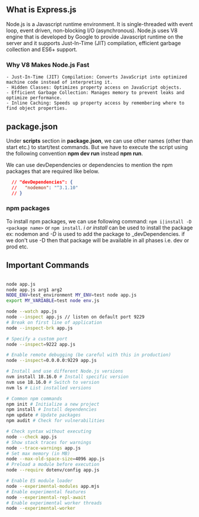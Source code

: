 ## What is Express.js

Node.js is a Javascript runtime environment. It is single-threaded with event loop, event driven, non-blocking I/O (asynchronous). Node.js uses V8 engine that is developed by Google to provide Javascript runtime on the server and it supports Just-In-Time (JIT) compilation, efficient garbage collection and ES6+ support.

### Why V8 Makes Node.js Fast

    - Just-In-Time (JIT) Compilation: Converts JavaScript into optimized machine code instead of interpreting it.
    - Hidden Classes: Optimizes property access on JavaScript objects.
    - Efficient Garbage Collection: Manages memory to prevent leaks and optimize performance.
    - Inline Caching: Speeds up property access by remembering where to find object properties.

## package.json

Under **scripts** section in **package.json**, we can use other names (other than start etc.) to start/test commands. But we have to execute the script using the following convention **npm dev run** instead **npm run**.

We can use devDependencies or dependencies to mention the npm packages that are required like below.

```json
  // "devDependencies": {
  //   "nodemon": "^3.1.10"
  // }
```

### npm packages

To install npm packages, we can use following command: `npm i|install -D <package name>` or `npm install`. _i or install_ can be used to install the package ex: nodemon and _-D_ is used to add the package to \_devDependencies. if we don't use -D then that package will be available in all phases i.e. dev or prod etc.

## Important Commands

```bash

node app.js
node app.js arg1 arg2
NODE_ENV=test_environment MY_ENV=test node app.js
export MY_VARIABLE=test node env.js

node --watch app.js
node --inspect app.js // listen on default port 9229
# Break on first line of application
node --inspect-brk app.js

# Specify a custom port
node --inspect=9222 app.js

# Enable remote debugging (be careful with this in production)
node --inspect=0.0.0.0:9229 app.js

# Install and use different Node.js versions
nvm install 18.16.0 # Install specific version
nvm use 18.16.0 # Switch to version
nvm ls # List installed versions

# Common npm commands
npm init # Initialize a new project
npm install # Install dependencies
npm update # Update packages
npm audit # Check for vulnerabilities

# Check syntax without executing
node --check app.js
# Show stack traces for warnings
node --trace-warnings app.js
# Set max memory (in MB)
node --max-old-space-size=4096 app.js
# Preload a module before execution
node --require dotenv/config app.js

# Enable ES module loader
node --experimental-modules app.mjs
# Enable experimental features
node --experimental-repl-await
# Enable experimental worker threads
node --experimental-worker


```
